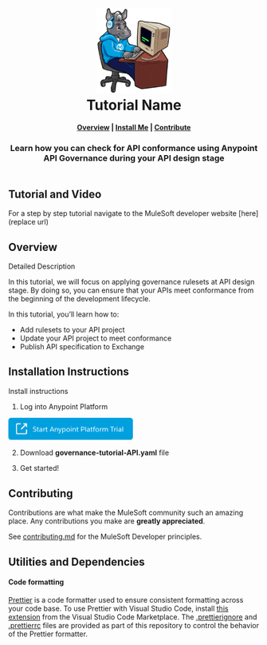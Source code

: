 <h1 align="center">
	<img
	width="150"
	src="/images/max-terminal.gif"></br>
	Tutorial Name<br>     
</h1>

<h4 align="center">
	<a href="#overview">Overview</a> |
	<a href="#installation-instructions">Install Me</a> |
	<a href="#contributing">Contribute</a>
</h4>
	
<h3 align="center">
	Learn how you can check for API conformance using Anypoint API Governance during your API design stage<br><br>
</h3>

## Tutorial and Video

For a step by step tutorial navigate to the MuleSoft developer website [here](replace url)

## Overview

Detailed Description

In this tutorial, we will focus on applying governance rulesets at API design stage. By doing so, you can ensure that your APIs meet conformance from the beginning of the development lifecycle. 

In this tutorial, you’ll learn how to: 
- Add rulesets to your API project
- Update your API project to meet conformance
- Publish API specification to Exchange


## Installation Instructions

Install instructions

1. Log into Anypoint Platform

<a href="https://anypoint.mulesoft.com/login/signup" ><img width="250" src="/images/start-platform.png"><a>

2. Download **governance-tutorial-API.yaml** file

3. Get started! 

## Contributing

Contributions are what make the MuleSoft community such an amazing place. Any contributions you make are **greatly appreciated**.
	
See [contributing.md](/contributing.md) for the MuleSoft Developer principles.

## Utilities and Dependencies

#### Code formatting

[Prettier](https://prettier.io/) is a code formatter used to ensure consistent formatting across your code base. To use Prettier with Visual Studio Code, install [this extension](https://marketplace.visualstudio.com/items?itemName=esbenp.prettier-vscode) from the Visual Studio Code Marketplace. The [.prettierignore](/.prettierignore) and [.prettierrc](/.prettierrc) files are provided as part of this repository to control the behavior of the Prettier formatter.
